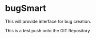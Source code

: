 # bugSmart
This will provide interface for bug creation.


This is a test push onto the GIT Repository
